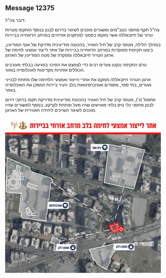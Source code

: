 ## Message 12375

דובר צה"ל: 

צה"ל תקף מחסני כטב"מים ומשגרים מוכנים לשיגור בדרום לבנון בנוסף הותקפו מטרות טרור של חיזבאללה אשר מוקמו בסמוך למתקנים אזרחיים במרחב הדאחייה בביירות 

במהלך הלילה, מטוסי קרב של חיל האוויר, בהכוונה מודיעינית מדויקת של אגף המודיעין, ביצעו תקיפות ממוקדות במרחב הדאחייה בביירות של אתר לייצור אמצעי לחימה של ארגון הטרור חיזבאללה ומפקדה של מטה המודיעין של הארגון.

טרם התקיפה ננקטו צעדים רבים כדי לצמצם את הסיכוי בפגיעה בבלתי מעורבים הכוללים אזהרות מקדימות לאוכלוסייה באזור.

ארגון הטרור חיזבאללה ממקם את אתרי הייצור ואמצעי הלחימה שלו מתחת לבנייני מגורים, בתי ספר, מסגדים ואוניברסיטאות בלב העיר ביירות המסכן את האוכלוסייה באזור.

אתמול (ג'), מטוסי קרב של חיל האוויר בהכוונת מודיעינית מדוייקת תקפו ברחבי דרום לבנון מחסני כלי טיס בלתי מאוישים שהיו מעל ומתחת לקרקע, בנוסף למשגרים שהיו מוכנים לשיגור השייכים ליחידה האווירית של הארגון.

![Photo](12375/12375_photo.jpg)
